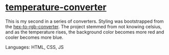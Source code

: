# [temperature-converter](https://weiffert.github.io/temperature-converter/)

This is my second in a series of converters. Styling was bootstrapped from the [hex-to-rgb-converter](https://github.com/weiffert/hex-rgb-converter). The project stemmed from not knowing celsius, and as the temperature rises, the background color becomes more red and cooler becomes more blue.

Languages: HTML, CSS, JS
